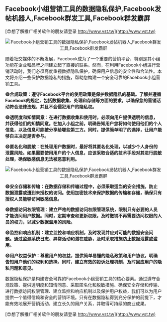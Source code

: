 ## **Facebook小组营销工具的数据隐私保护,Facebook发帖机器人,Facebook群发工具,Facebook群发霸屏**

[😍想了解推广相关软件的朋友请登录 http://www.vst.tw](http://www.vst.tw)

 <center><img src="https://vst.tw/MP4/tuiguang/png/7.png" alt="Facebook小组营销工具的数据隐私保护,Facebook发帖机器人,Facebook群发工具,Facebook群发霸屏"></center>

随着社交媒体的不断发展，Facebook成为了一个重要的营销平台，特别是其小组功能在企业和品牌之间建立起了直接的联系。然而，在利用Facebook小组进行营销活动时，我们必须高度重视数据隐私保护，确保用户信息的安全性和合法性。本文将介绍一些保护数据隐私的措施，帮助您构建一个安全可靠的Facebook小组营销工具。

**😄合规政策：遵守Facebook平台的使用政策是保护数据隐私的基础。了解并遵循Facebook的规定，包括数据收集、处理和存储等方面的要求，以确保您的营销活动符合法律法规，并且不会侵犯用户的隐私权。**

**😄透明度和知情同意：在进行数据收集和使用时，必须向用户提供透明的信息，并获得他们的知情同意。在加入小组之前，明确告知用户您将如何使用他们的个人信息，以及信息可能被分享给哪些第三方。同时，提供简单明了的选择，让用户能够自主决定是否参与。**

**😄匿名化和脱敏：在处理用户数据时，最好将其匿名化处理，以减少个人身份的泄露风险。如果需要使用用户的个人信息，应该采取合适的技术手段对其进行脱敏处理，确保敏感信息无法被恶意利用。**

 <center><img src="https://vst.tw/MP4/tuiguang/png/6.png" alt="Facebook小组营销工具的数据隐私保护,Facebook发帖机器人,Facebook群发工具,Facebook群发霸屏"></center>

**😄安全存储和传输：在数据存储和传输过程中，必须采取适当的安全措施，防止数据泄露或遭到未授权的访问。使用加密技术来保护数据的传输和存储，确保只有授权人员能够访问敏感信息。**

**😄数据访问权限管理：建立严格的数据访问权限管理系统，限制只有必要的人员才能访问用户数据。同时，定期审查和更新权限，及时撤销不再需要访问权限的人员的权力，以减少数据滥用的风险。**

**😄监控和响应机制：建立监控和响应机制，及时发现并应对可能的数据安全问题。通过监测系统日志、异常活动和潜在威胁，及时采取措施防止数据泄露或滥用。**

**😄用户权益保护：尊重用户的权益，提供简单易懂的隐私政策和用户协议，明确告知用户他们的权利和选择。同时，建立有效的投诉处理机制，及时回应用户的隐私问题和意见。**

数据隐私保护是构建安全可靠的Facebook小组营销工具的核心要素。通过遵守合规政策、提供透明度和知情同意、采取匿名化和脱敏措施、确保安全存储和传输、进行数据访问权限管理、建立监控和响应机制以及保护用户权益，我们可以为用户提供一个值得信赖和安全的营销环境。只有在数据隐私得到充分保护的前提下，才能有效地展开营销活动，建立长久的用户关系，并取得可持续的商业成果。

[😍想了解推广相关软件的朋友请登录 http://www.vst.tw](http://www.vst.tw)



